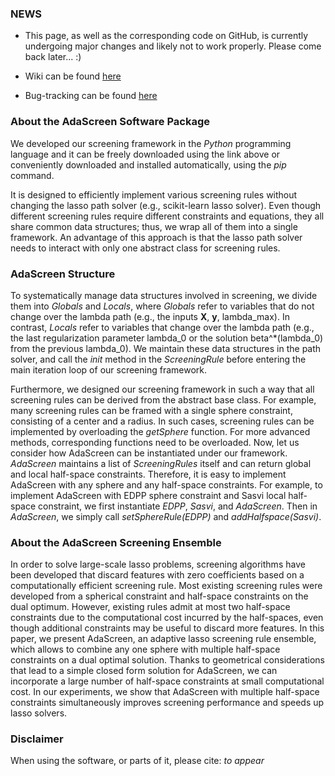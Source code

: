 ### NEWS
- This page, as well as the corresponding code on GitHub, is currently undergoing
major changes and likely not to work properly. Please come back later... :)

- Wiki can be found [here](https://github.com/nicococo/AdaScreen/wiki)
- Bug-tracking can be found [here](https://github.com/nicococo/AdaScreen/issues)

### About the AdaScreen Software Package
We developed our screening framework in the _Python_ programming language and it can be freely downloaded using
the link above or conveniently downloaded and installed automatically, using the _pip_ command. 

It is designed to efficiently implement various screening rules without changing
the lasso path solver (e.g., scikit-learn lasso solver). 
Even though different screening rules require different 
constraints and equations, they all share common data
structures; thus, we wrap all of them into a single framework. 
An advantage of this approach is that
the lasso path solver needs to interact with only 
one abstract class for screening rules.

### AdaScreen Structure
To systematically manage data structures involved in screening,
we divide them into _Globals_ and _Locals_, 
where _Globals_ refer to
variables that do not change over the lambda path (e.g., the inputs **X**, **y**, lambda_max). 
In contrast, _Locals_ refer to variables that change over
the lambda path (e.g., the last regularization parameter lambda_0 or the solution beta^*(lambda_0) from the previous lambda_0). 
We maintain these data structures in the path solver, 
and call
the _init_ method in the _ScreeningRule_
before entering the 
main iteration loop of our screening framework. 

Furthermore, we designed our screening framework in such a way that
all screening rules can be derived from the abstract base class.
For example, many screening rules can be framed with a single sphere constraint, 
consisting of a center and a radius. 
In such cases, screening rules can be implemented by overloading the _getSphere_ function. 
For more advanced methods, corresponding functions need to be overloaded.
Now, let us consider how AdaScreen can be instantiated under our framework.
_AdaScreen_ 
maintains a list of _ScreeningRules_
itself and can return global and local half-space constraints. 
Therefore, it is easy to implement AdaScreen with any sphere and any half-space constraints.
For example, to implement AdaScreen with EDPP sphere constraint and Sasvi local half-space constraint,
we first instantiate _EDPP_, _Sasvi_, and _AdaScreen_.
Then in _AdaScreen_, we simply call _setSphereRule(EDPP)_ and _addHalfspace(Sasvi)_. 

### About the AdaScreen Screening Ensemble 
In order to solve large-scale lasso problems,
screening algorithms have been developed
that discard features with zero coefficients
based on a computationally efficient screening rule.
Most existing screening rules were developed from
a spherical constraint and half-space constraints on the dual optimum.
However, existing rules admit at most two half-space constraints
due to the  computational cost incurred by the half-spaces,
even though additional constraints may be useful to discard more features.
In this paper, we present AdaScreen, an adaptive lasso screening rule ensemble,
which allows to combine any one sphere with multiple
half-space constraints on a dual optimal solution.
Thanks to geometrical considerations that lead to a simple closed form solution for AdaScreen,
we can incorporate a large number of half-space constraints
at small computational cost.
In our experiments, we show that
AdaScreen with multiple half-space constraints simultaneously improves screening performance and
speeds up lasso solvers.

### Disclaimer
When using the software, or parts of it, please cite:
_to appear_ 